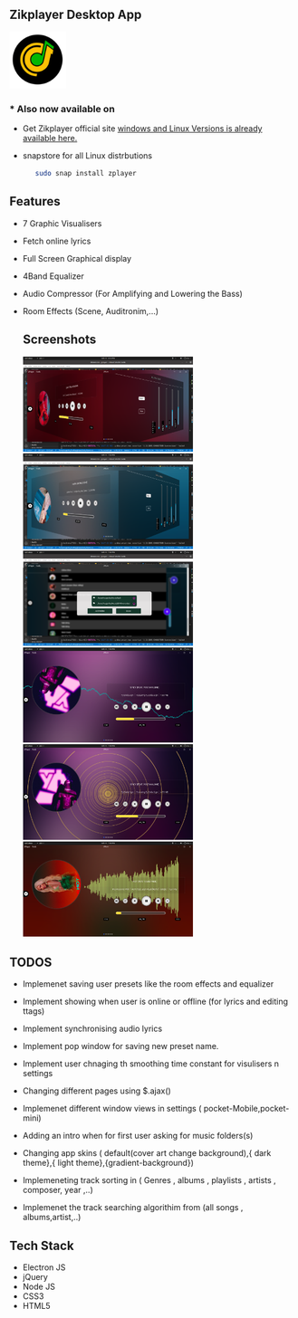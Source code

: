 ## Zikplayer Desktop App
<img src="./images/zik.png" width="100" style=""/>

### * Also now available on
 - Get Zikplayer official site [windows and Linux Versions is already available here.](https://official-zikplayer-site.herokuapp.com)

 - snapstore for all Linux distrbutions
    ```bash
       sudo snap install zplayer 
    ```
## Features
- 7 Graphic Visualisers
- Fetch online lyrics
- Full Screen Graphical display
- 4Band Equalizer
- Audio Compressor (For Amplifying and Lowering the Bass)
- Room Effects (Scene, Auditronim,...)

  ## Screenshots
  <img src="./build/Screenshot from 2021-09-21 18-59-36 (copy).png" width="300">              
  <img src="./build/Screenshot from 2021-09-21 19-00-49 (copy).png" width="300">              
  <img src="./build/Screenshot from 2021-09-21 19-01-42.png" width="300">   
  <img src="./build/Screenshot from 2021-09-21 19-03-08.png" width="300">              
  <img src="./build/Screenshot from 2021-09-21 19-03-21.png" width="300">              
  <img src="./build/Screenshot from 2021-09-21 19-03-42.png" width="300">              
             

## TODOS
-   Implemenet saving user presets like  the room effects and equalizer

- Implement showing when user is online or offline (for lyrics and editing ttags)
    
- Implement synchronising audio lyrics
    
-  Implement pop window for saving new preset name.
-  Implement user chnaging th smoothing time constant for visulisers n settings
     
- Changing different pages using $.ajax()
    
-  Implemenet different window views in settings ( pocket-Mobile,pocket-mini)
- Adding an intro when for first user asking for music folders(s)

-  Changing app skins ( default(cover art change background),{ dark theme},{ light theme},{gradient-background})

- Implemeneting track sorting in ( Genres , albums , playlists , artists , composer, year ,..)

- Implemenet the track searching algorithim from (all songs , albums,artist,..)

## Tech Stack 
- Electron JS
- jQuery
- Node JS
- CSS3
- HTML5


